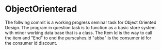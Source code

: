 # ObjectOrienterad
The follwing commit is a working progress seminar task for Object Oriented Design. The program in question task is to function as a basic store system with minor working data base that is a class. The Item Id is the way to call the item and "End" to end the purscahes.Id  "abba" is the consumer id for the consumer id discount. 
